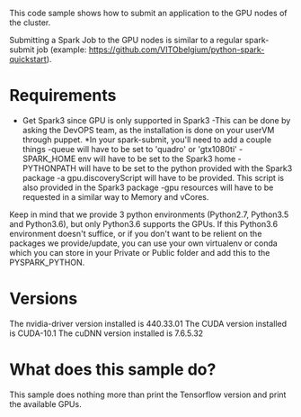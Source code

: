 This code sample shows how to submit an application to the GPU nodes of the cluster. 

Submitting a Spark Job to the GPU nodes is similar to a regular spark-submit job (example: https://github.com/VITObelgium/python-spark-quickstart).

# Requirements

* Get Spark3 since GPU is only supported in Spark3
  -This can be done by asking the DevOPS team, as the installation is done on your userVM through puppet.
*In your spark-submit, you'll need to add a couple things
  -queue will have to be set to 'quadro' or 'gtx1080ti'
  -SPARK_HOME env will have to be set to the Spark3 home
  -PYTHONPATH will have to be set to the python provided with the Spark3 package
  -a gpu.discoveryScript will have to be provided. This script is also provided in the Spark3 package
  -gpu resources will have to be requested in a similar way to Memory and vCores.

Keep in mind that we provide 3 python environments (Python2.7, Python3.5 and Python3.6), but only Python3.6 supports the GPUs.
If this Python3.6 environment doesn't suffice, or if you don't want to be relient on the packages we provide/update, you can use your own virtualenv or conda which you can store in your Private or Public folder and add this to the PYSPARK_PYTHON.

# Versions

The nvidia-driver version installed is 440.33.01
The CUDA version installed is CUDA-10.1
The cuDNN version installed is 7.6.5.32

# What does this sample do?

This sample does nothing more than print the Tensorflow version and print the available GPUs.
